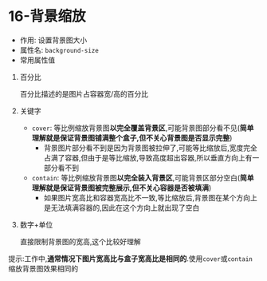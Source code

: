 # 16-背景缩放

- 作用: 设置背景图大小
- 属性名: `background-size`
- 常用属性值

1. 百分比

    百分比描述的是图片占容器宽/高的百分比

2. 关键字

   - `cover`: 等比例缩放背景图**以完全覆盖背景区**,可能背景图部分看不见(**简单理解就是保证背景图铺满整个盒子,但不关心背景图是否显示完整**)
     - 背景图片部分看不到是因为背景图被拉伸了,可能等比缩放后,宽度完全占满了容器,但由于是等比缩放,导致高度超出容器,所以垂直方向上有一部分看不到
   - `contain`: 等比例缩放背景图**以完全装入背景区**,可能背景区部分空白(**简单理解就是保证背景图被完整展示,但不关心容器是否被填满**)
     - 如果图片宽高比和容器宽高比不一致,等比缩放后,背景图在某个方向上是无法填满容器的,因此在这个方向上就出现了空白

3. 数字+单位

   直接限制背景图的宽高,这个比较好理解

提示:工作中,**通常情况下图片宽高比与盒子宽高比是相同的**.使用`cover`或`contain`缩放背景图效果相同的